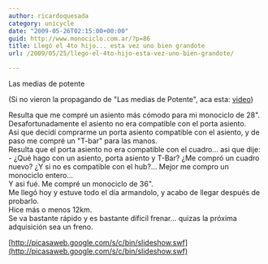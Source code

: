 ```yaml
---
author: ricardoquesada
category: unicycle
date: "2009-05-26T02:15:00+00:00"
guid: http://www.monociclo.com.ar/?p=86
title: Llegó el 4to hijo... esta vez uno bien grandote
url: /2009/05/25/llego-el-4to-hijo-esta-vez-uno-bien-grandote/

---
```

Las medias de potente

(Si no vieron la propagando de "Las medias de Potente", aca esta: [video](http://video.msn.com/video.aspx?mkt=en-us&vid=80bdd7ff-eab3-4bdd-a8c0-6c6924b6db27))

Resulta que me compré un asiento más cómodo para mi monociclo de 28".  
Desafortunadamente el asiento no era compatible con el porta asiento.  
Asi que decidí comprarme un porta asiento compatible con el asiento, y de paso me compré un "T-bar" para las manos.  
Resulta que el porta asiento no era compatible con el cuadro... asi que dije:  
\- ¿Qué hago con un asiento, porta asiento y T-Bar? ¿Me compró un cuadro nuevo? ¿Y si no es compatible con el hub?... Mejor me compro un monociclo entero...  
 Y asi fué. Me compré un monociclo de 36".  
Me llegó hoy y estuve todo el día armandolo, y acabo de llegar después de probarlo.  
Hice más o menos 12km.  
Se va bastante rápido y es bastante díficil frenar... quizas la próxima adquisición sea un freno.

[http://picasaweb.google.com/s/c/bin/slideshow.swf](http://picasaweb.google.com/s/c/bin/slideshow.swf)
